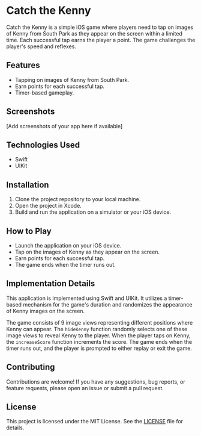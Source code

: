 # Catch the Kenny

Catch the Kenny is a simple iOS game where players need to tap on images of Kenny from South Park as they appear on the screen within a limited time. Each successful tap earns the player a point. The game challenges the player's speed and reflexes.

## Features

- Tapping on images of Kenny from South Park.
- Earn points for each successful tap.
- Timer-based gameplay.

## Screenshots

[Add screenshots of your app here if available]

## Technologies Used

- Swift
- UIKit

## Installation

1. Clone the project repository to your local machine.
2. Open the project in Xcode.
3. Build and run the application on a simulator or your iOS device.

## How to Play

- Launch the application on your iOS device.
- Tap on the images of Kenny as they appear on the screen.
- Earn points for each successful tap.
- The game ends when the timer runs out.

## Implementation Details

This application is implemented using Swift and UIKit. It utilizes a timer-based mechanism for the game's duration and randomizes the appearance of Kenny images on the screen.

The game consists of 9 image views representing different positions where Kenny can appear. The `hideKenny` function randomly selects one of these image views to reveal Kenny to the player. When the player taps on Kenny, the `increaseScore` function increments the score. The game ends when the timer runs out, and the player is prompted to either replay or exit the game.

## Contributing

Contributions are welcome! If you have any suggestions, bug reports, or feature requests, please open an issue or submit a pull request.

## License

This project is licensed under the MIT License. See the [LICENSE](LICENSE) file for details.
